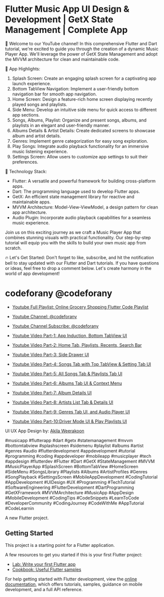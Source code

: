 # Flutter Music App UI Design & Development | GetX State Management | Complete App

🎵 Welcome to our YouTube channel! In this comprehensive Flutter and Dart tutorial, we're excited to guide you through the creation of a dynamic Music Player App. We'll leverage the power of GetX State Management and adopt the MVVM architecture for clean and maintainable code.

🎉 App Highlights:

1) Splash Screen: Create an engaging splash screen for a captivating app launch experience.
2) Bottom TabView Navigation: Implement a user-friendly bottom navigation bar for smooth app navigation.
3) Home Screen: Design a feature-rich home screen displaying recently played songs and playlists.
4) Side Menu: Develop an intuitive side menu for quick access to different app sections.
6) Songs, Albums, Playlist: Organize and present songs, albums, and playlists in an elegant and user-friendly manner.
7) Albums Details & Artist Details: Create dedicated screens to showcase album and artist details.
8) Genres: Implement genre categorization for easy song exploration.
9) Play Songs: Integrate audio playback functionality for an immersive music listening experience.
10) Settings Screen: Allow users to customize app settings to suit their preferences.

📱 Technology Stack:

- Flutter: A versatile and powerful framework for building cross-platform apps.
- Dart: The programming language used to develop Flutter apps.
- GetX: An efficient state management library for reactive and maintainable apps.
- MVVM Architecture: Model-View-ViewModel, a design pattern for clean app architecture.
- Audio Plugin: Incorporate audio playback capabilities for a seamless music experience.

Join us on this exciting journey as we craft a Music Player App that combines stunning visuals with practical functionality. Our step-by-step tutorial will equip you with the skills to build your own music app from scratch.

🔥 Let's Get Started:
Don't forget to like, subscribe, and hit the notification bell to stay updated with our Flutter and Dart tutorials. If you have questions or ideas, feel free to drop a comment below. Let's create harmony in the world of app development!

# codeforany @codeforany

- [Youtube Full Playlist: Online Grocery Shopping Flutter Code Playlist](https://www.youtube.com/playlist?list=PLzcRC7PA0xWTRhFuIAY6ZdUP62X0DdttE)
- [Youtube Channel: @codeforany](https://www.youtube.com/channel/UCdQTp9wRK5vAOlEQZf9PHSg)
- [Youtube Channel Subscribe: @codeforany](https://www.youtube.com/channel/UCdQTp9wRK5vAOlEQZf9PHSg?sub_confirmation=1)

- [Youtube Video Part-1: App Induction, Bottom TabView UI](https://youtu.be/LMBNDKxXuDU)
- [Youtube Video Part-2: Home Tab, Playlists, Recents, Search Bar ](https://youtu.be/ya_c6eiqfaI)
- [Youtube Video Part-3: Side Drawer UI](https://youtu.be/B0ISLBvLKxo)
- [Youtube Video Part-4: Songs Tab with Top TabView & Setting Tab UI ](https://youtu.be/7AAKNVWdVUA)
- [Youtube Video Part-5: All Songs Tab & Playlists Tab UI](https://youtu.be/2ETVbGpIQIA)
- [Youtube Video Part-6: Albums Tab UI & Context Menu](https://youtu.be/ytfHyRxdDg0)
- [Youtube Video Part-7: Album Details UI](https://youtu.be/TCuxkeTgxg0)
- [Youtube Video Part-8: Artists List Tab & Details UI](https://youtu.be/bOBvuF5I_Mw)
- [Youtube Video Part-9: Genres Tab UI, and Audio Player UI](https://youtu.be/fy3Ocf9Q4WI)
- [Youtube Video Part-10:Driver Mode UI & Play Playlists UI](https://youtu.be/Pp3IiIVNDbg)


UI UX App Design by: [Akila Weerakoon](https://www.behance.net/gallery/108639283/Meal-Monkey-Food-delivery-iOS-mobile-application)

#musicapp #flutterapp #dart #getx #statemanagement #mvvm #bottomtabview #splashscreen #sidemenu #playlist #albums #artist #genres #audio #flutterdevelopment #appdevelopment #tutorial #programming #coding #appdeveloper #mobileapp #musicplayer #tech #appdesign #flutterdev #Flutter #Dart #GetX #StateManagement #MVVM #MusicPlayerApp #SplashScreen #BottomTabView #HomeScreen #SideMenu #SongsLibrary #Playlists #Albums #ArtistProfiles #Genres #SongPlayback #SettingsScreen #MobileAppDevelopment #CodingTutorial #AppDevelopment #UIDesign #UX #Programming #TechTutorial #SoftwareEngineering #FlutterDevelopment #DartProgramming #GetXFramework #MVVMArchitecture #MusicApp #AppDesign #MobileDevelopment #CodingTips #CodeSnippets #LearnToCode #DeveloperCommunity #CodingJourney #CodeWithMe #AppTutorial #CodeLearnin

A new Flutter project.

## Getting Started

This project is a starting point for a Flutter application.

A few resources to get you started if this is your first Flutter project:

- [Lab: Write your first Flutter app](https://docs.flutter.dev/get-started/codelab)
- [Cookbook: Useful Flutter samples](https://docs.flutter.dev/cookbook)

For help getting started with Flutter development, view the
[online documentation](https://docs.flutter.dev/), which offers tutorials,
samples, guidance on mobile development, and a full API reference.
